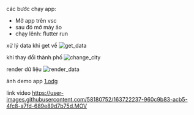 các bước chạy app:
+ Mở app trên vsc
+ sau đó mở máy ảo
+ chạy lênh: flutter run


xử lý data khi get về
![get_data](https://user-images.githubusercontent.com/58180752/163708638-a5049ffc-40dd-47b6-baf0-138dda6425cd.png)


khi thay đổi thành phố
![change_city](https://user-images.githubusercontent.com/58180752/163708655-ae63c77f-631c-437d-b3f6-97a2088ea5e7.png)

render dữ liệu
![render_data](https://user-images.githubusercontent.com/58180752/163708665-99605491-5f80-4ea2-b7dd-9091318edebe.png)


ảnh demo app
[1.odg](https://github.com/tangoctrung/flutter_call_api/files/8501299/1.odg)


link video
https://user-images.githubusercontent.com/58180752/163722237-960c9b83-acb5-4fc8-a7fd-689e89d7b75d.MOV

